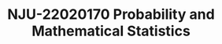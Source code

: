 ---
linktitle: "NJU-22020170 Probability and Mathematical Statistics"
weight: 1

title: "NJU-22020170 Probability and Mathematical Statistics"
draft: false
type: docs

menu:
    nju-probability:
        name: Overview
        weight: 1

view: 3

---